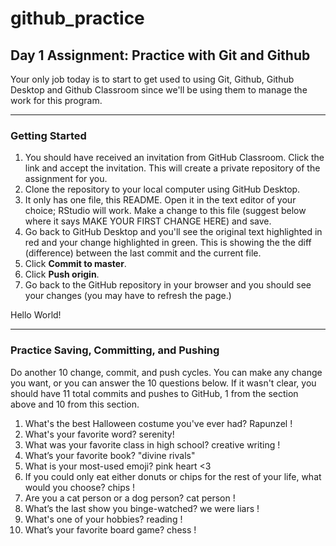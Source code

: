 # github_practice
## Day 1 Assignment: Practice with Git and Github

Your only job today is to start to get used to using Git, Github, Github Desktop and Github Classroom since we'll be using them to manage the work for this program.

---

### Getting Started

1. You should have received an invitation from GitHub Classroom. Click the link and accept the invitation. This will create a private repository of the assignment for you.
2. Clone the repository to your local computer using GitHub Desktop.
3. It only has one file, this README. Open it in the text editor of your choice; RStudio will work. Make a change to this file (suggest below where it says MAKE YOUR FIRST CHANGE HERE) and save.
4. Go back to GitHub Desktop and you'll see the original text highlighted in red and your change highlighted in green. This is showing the the diff (difference) between the last commit and the current file.
5. Click **Commit to master**.
6. Click **Push origin**.
7. Go back to the GitHub repository in your browser and you should see your changes (you may have to refresh the page.)

Hello World!

---

### Practice Saving, Committing, and Pushing

Do another 10 change, commit, and push cycles. You can make any change you want, or you can answer the 10 questions below. If it wasn't clear, you should have 11 total commits and pushes to GitHub, 1 from the section above and 10 from this section.

1. What's the best Halloween costume you've ever had? Rapunzel !
2. What's your favorite word? serenity!
3. What was your favorite class in high school? creative writing ! 
4. What’s your favorite book? "divine rivals"
5. What is your most-used emoji? pink heart <3
6. If you could only eat either donuts or chips for the rest of your life, what would you choose? chips !
7. Are you a cat person or a dog person? cat person !
8. What’s the last show you binge-watched? we were liars !
9. What's one of your hobbies? reading !
10. What’s your favorite board game? chess !
